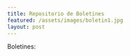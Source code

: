 ```yaml
---
title: Repositorio de Boletines
featured: /assets/images/boletin1.jpg
layout: post
---
```



<p>Boletines:</p>
